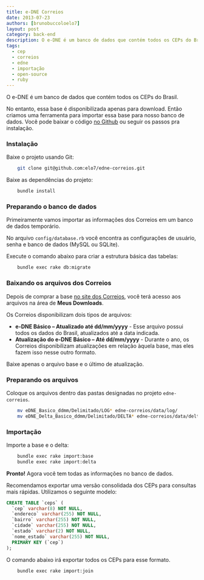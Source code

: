 ```yaml
---
title: e-DNE Correios
date: 2013-07-23
authors: [brunobuccoloelo7]
layout: post
category: back-end
description: O e-DNE é um banco de dados que contém todos os CEPs do Brasil. No entanto, essa base é disponibilizada apenas para download. Então criamos uma ferramenta para importar...
tags:
  - cep
  - correios
  - edne
  - importação
  - open-source
  - ruby
---
```


O e-DNE é um banco de dados que contém todos os CEPs do Brasil.

No entanto, essa base é disponibilizada apenas para download. Então criamos uma ferramenta para importar essa base para nosso banco de dados. Você pode baixar o código [no Github](https://github.com/elo7/edne-correios) ou seguir os passos pra instalação.

### Instalação

Baixe o projeto usando Git:
``` sh
    git clone git@github.com:elo7/edne-correios.git
```

Baixe as dependências do projeto:
``` sh
    bundle install
```

### Preparando o banco de dados

Primeiramente vamos importar as informações dos Correios em um banco de dados temporário.

No arquivo `config/database.rb` você encontra as configurações de usuário, senha e banco de dados (MySQL ou SQLite).

Execute o comando abaixo para criar a estrutura básica das tabelas:
``` sh
    bundle exec rake db:migrate
```

### Baixando os arquivos dos Correios

Depois de comprar a base [no site dos Correios](http://shopping.correios.com.br/wbm/shopping/script/default.aspx), você terá acesso aos arquivos na área de **Meus Downloads**.

Os Correios disponibilizam dois tipos de arquivos:

* **e-DNE Básico – Atualizado até dd/mm/yyyy** - Esse arquivo possui todos os dados do Brasil, atualizados até a data indicada.
* **Atualização do e-DNE Básico – Até dd/mm/yyyy** - Durante o ano, os Correios disponibilizam atualizações em relação àquela base, mas eles fazem isso nesse outro formato.

Baixe apenas o arquivo base e o último de atualização.

### Preparando os arquivos

Coloque os arquivos dentro das pastas designadas no projeto `edne-correios`.
``` sh
    mv eDNE_Basico_ddmm/Delimitado/LOG* edne-correios/data/log/
    mv eDNE_Delta_Basico_ddmm/Delimitado/DELTA* edne-correios/data/delta/
```

### Importação

Importe a base e o delta:
``` sh
    bundle exec rake import:base
    bundle exec rake import:delta
```

**Pronto!** Agora você tem todas as informações no banco de dados.

Recomendamos exportar uma versão consolidada dos CEPs para consultas mais rápidas. Utilizamos o seguinte modelo:

``` sql
CREATE TABLE `ceps` (
  `cep` varchar(8) NOT NULL,
  `endereco` varchar(255) NOT NULL,
  `bairro` varchar(255) NOT NULL,
  `cidade` varchar(255) NOT NULL,
  `estado` varchar(2) NOT NULL,
  `nome_estado` varchar(255) NOT NULL,
  PRIMARY KEY (`cep`)
);
```

O comando abaixo irá exportar todos os CEPs para esse formato.
``` sh
    bundle exec rake import:join
```

